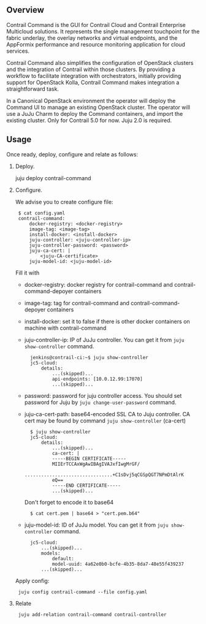 Overview
--------

Contrail Command is the GUI for Contrail Cloud and Contrail Enterprise Multicloud solutions. It represents the single management touchpoint for the fabric underlay, the overlay networks and virtual endpoints, and the AppFormix performance and resource monitoring application for cloud services.

Contrail Command also simplifies the configuration of OpenStack clusters and the integration of Contrail within those clusters. By providing a workflow to facilitate integration with orchestrators, initially providing support for OpenStack Kolla, Contrail Command makes integration a straightforward task.

In a Canonical OpenStack environment the operator will deploy the Command UI to manage an existing OpenStack cluster. The operator will use a JuJu Charm to deploy the Command containers, and import the existing cluster.
Only for Contrail 5.0 for now.
Juju 2.0 is required.

Usage
-----

Once ready, deploy, configure and relate as follows:

1. Deploy.

    juju deploy contrail-command

2. Configure.

    We advise you to create configure file:

        $ cat config.yaml
        contrail-command:
            docker-registry: <docker-registry>
            image-tag: <image-tag>
            install-docker: <install-docker>
            juju-controller: <juju-controller-ip>
            juju-controller-password: <password>
            juju-ca-cert: |
                <juju-CA-certificate>
            juju-model-id: <juju-model-id>

    Fill it with

    - docker-registry: docker registry for contrail-command and contrail-command-depoyer containers
    - image-tag: tag for contrail-command and contrail-command-depoyer containers
    - install-docker: set it to false if there is other docker containers on machine with contrail-command
    - juju-controller-ip: IP of JuJu controller. You can get it from `juju show-controller` command.

            jenkins@contrail-ci:~$ juju show-controller
            jc5-cloud:
                details:
                    ...(skipped)...
                    api-endpoints: [10.0.12.99:17070]
                    ...(skipped)...

    - password: password for juju controller access. You should set password for Juju by `juju change-user-password` command.
    - juju-ca-cert-path: base64-encoded SSL CA to Juju controller. CA cert may be found by command `juju show-controller` (ca-cert)

            $ juju show-controller
            jc5-cloud:
                details:
                    ...(skipped)...
                    ca-cert: |
                    -----BEGIN CERTIFICATE-----
                    MIIErTCCAxWgAwIBAgIVAJxfIwgMrGF/
                    ................................+C1sDvj5qCGSpQGT7NPmDtAlrK
                    eQ==
                    -----END CERTIFICATE-----
                    ...(skipped)...

        Don't forget to encode it to base64

            $ cat cert.pem | base64 > "cert.pem.b64"

    - juju-model-id: ID of JuJu model. You can get it from `juju show-controller` command.

            jc5-cloud:
                ...(skipped)...
                models:
                    default:
                    model-uuid: 4a62e0b0-bcfe-4b35-8da7-48e55f439237
                ...(skipped)...

    Apply config:

        juju config contrail-command --file config.yaml

3. Relate

        juju add-relation contrail-command contrail-controller

